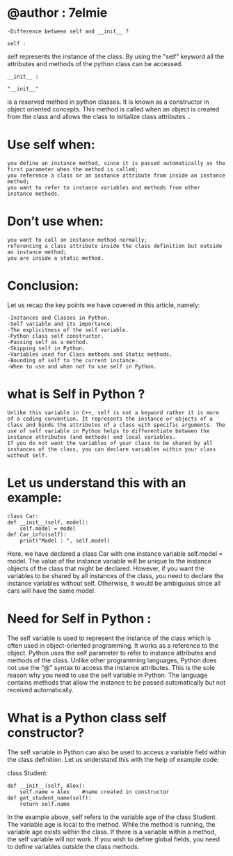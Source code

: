 
# @author : 7elmie

    -Difference between self and __init__ ?

    self :

self represents the instance of the class.
By using the "self" keyword all the attributes and methods of the python class can be accessed.

    __init__ :

    "__init__" 

is a reserved method in python classes.
It is known as a constructor in object oriented concepts.
This method is called when an object is created from the class
and allows the class to initialize class attributes ..

# Use self when:

    you define an instance method, since it is passed automatically as the first parameter when the method is called;
    you reference a class or an instance attribute from inside an instance method;
    you want to refer to instance variables and methods from other instance methods.

#  Don’t use when:

    you want to call an instance method normally;
    referencing a class attribute inside the class definition but outside an instance method;
    you are inside a static method.

# Conclusion:

Let us recap the key points we have covered in this article, namely:
    
    -Instances and Classes in Python.
    -Self variable and its importance.
    -The explicitness of the self variable.
    -Python class self constructor.
    -Passing self as a method.
    -Skipping self in Python.
    -Variables used for Class methods and Static methods.
    -Bounding of self to the current instance.
    -When to use and when not to use self in Python.



# what is Self in Python ?

    Unlike this variable in C++, self is not a keyword rather it is more of a coding convention. It represents the instance or objects of a class and binds the attributes of a class with specific arguments. The use of self variable in Python helps to differentiate between the instance attributes (and methods) and local variables.
    If you do not want the variables of your class to be shared by all instances of the class, you can declare variables within your class without self.

# Let us understand this with an example:

    class Car:
    def __init__(self, model):
        self.model = model
    def Car_info(self):
        print("Model : ", self.model)

Here, we have declared a class Car with one instance variable self.model = model.
The value of the instance variable will be unique to the instance objects of the class that might be declared.
However, if you want the variables to be shared by all instances of the class, you need to declare the instance variables without self.
Otherwise, it would be ambiguous since all cars will have the same model.


# Need for Self in Python :

The self variable is used to represent the instance of the class which is often used in object-oriented programming.
It works as a reference to the object.
Python uses the self parameter to refer to instance attributes and methods of the class.
Unlike other programming languages, Python does not use the “@” syntax to access the instance attributes. 
This is the sole reason why you need to use the self variable in Python.
The language contains methods that allow the instance to be passed automatically but not received automatically.


# What is a Python class self constructor?
The self variable in Python can also be used to access a variable field within the class definition. 
Let us understand this with the help of example code:

class Student:

    def __init__(self, Alex):
        self.name = Alex    #name created in constructor
    def get_student_name(self):
        return self.name

In the example above, self refers to the variable age of the class Student.
The variable age is local to the method. While the method is running, the variable age exists within the class.
If there is a variable within a method, the self variable will not work.
If you wish to define global fields, you need to define variables outside the class methods.
